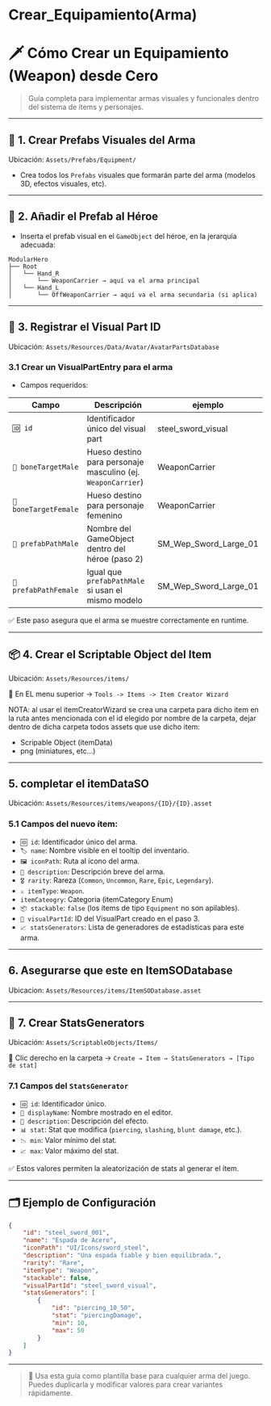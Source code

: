 # Crear_Equipamiento(Arma)

# 🗡️ Cómo Crear un Equipamiento (Weapon) desde Cero

> Guía completa para implementar armas visuales y funcionales dentro del sistema de ítems y personajes.
> 

---

## 🧱 1. Crear Prefabs Visuales del Arma

Ubicación: `Assets/Prefabs/Equipment/`

- Crea todos los `Prefabs` visuales que formarán parte del arma (modelos 3D, efectos visuales, etc).

---

## 🧩 2. Añadir el Prefab al Héroe

- Inserta el prefab visual en el `GameObject` del héroe, en la jerarquía adecuada:

```
ModularHero
├── Root
│   └── Hand_R
│       └── WeaponCarrier → aquí va el arma principal
│   └── Hand_L
│       └── OffWeaponCarrier → aquí va el arma secundaria (si aplica)
```

---

## 🧾 3. Registrar el Visual Part ID

Ubicación: `Assets/Resources/Data/Avatar/AvatarPartsDatabase`

### 3.1 Crear un VisualPartEntry para el arma

- Campos requeridos:

| Campo | Descripción | ejemplo |
| --- | --- | --- |
| `🆔 id` | Identificador único del visual part | steel_sword_visual |
| `🦴 boneTargetMale` | Hueso destino para personaje masculino (ej. `WeaponCarrier`) | WeaponCarrier |
| `🦴 boneTargetFemale` | Hueso destino para personaje femenino | WeaponCarrier |
| `🧩 prefabPathMale` | Nombre del GameObject dentro del héroe (paso 2) | SM_Wep_Sword_Large_01 |
| `🧩 prefabPathFemale` | Igual que `prefabPathMale` si usan el mismo modelo | SM_Wep_Sword_Large_01 |

✅ Este paso asegura que el arma se muestre correctamente en runtime.

---

## 📦 4. Crear el Scriptable Object del Item

Ubicación: `Assets/Resources/items/`

📌 En EL menu superior → `Tools -> Items -> Item Creator Wizard`

NOTA: al usar el itemCreatorWizard se crea una carpeta para dicho item en la ruta antes mencionada con el id elegido por nombre de la carpeta, dejar dentro de dicha carpeta todos assets que use dicho item:
* Scripable Object (itemData)
* png (miniatures, etc...)

---

## 5. completar el itemDataSO

Ubicación: `Assets/Resources/items/weapons/{ID}/{ID}.asset`

### 5.1 Campos del nuevo ítem:

- `🆔 id`: Identificador único del arma.
- `🏷️ name`: Nombre visible en el tooltip del inventario.
- `🖼️ iconPath`: Ruta al ícono del arma.
- `🧾 description`: Descripción breve del arma.
- `🎖️ rarity`: Rareza (`Common`, `Uncommon`, `Rare`, `Epic`, `Legendary`).
- `⚔️ itemType`: `Weapon`.
- `itemCateogry`: Categoria (itemCategory Enum)
- `📦 stackable`: `false` (los ítems de tipo `Equipment` no son apilables).
- `🧩 visualPartId`: ID del VisualPart creado en el paso 3.
- `📈 statsGenerators`: Lista de generadores de estadísticas para este arma.

---

## 6. Asegurarse que este en ItemSODatabase

Ubicacion: `Assets/Resources/items/ItemSODatabase.asset`

---

## 🧪 7. Crear StatsGenerators

Ubicación: `Assets/ScriptableObjects/Items/`

📌 Clic derecho en la carpeta → `Create → Item → StatsGenerators → [Tipo de stat]`

### 7.1 Campos del `StatsGenerator`

- `🆔 id`: Identificador único.
- `📝 displayName`: Nombre mostrado en el editor.
- `🧾 description`: Descripción del efecto.
- `📊 stat`: Stat que modifica (`piercing`, `slashing`, `blunt damage`, etc.).
- `📉 min`: Valor mínimo del stat.
- `📈 max`: Valor máximo del stat.

✅ Estos valores permiten la aleatorización de stats al generar el ítem.

---

## 🗂️ Ejemplo de Configuración

```json
{
    "id": "steel_sword_001",
    "name": "Espada de Acero",
    "iconPath": "UI/Icons/sword_steel",
    "description": "Una espada fiable y bien equilibrada.",
    "rarity": "Rare",
    "itemType": "Weapon",
    "stackable": false,
    "visualPartId": "steel_sword_visual",
    "statsGenerators": [
        {
            "id": "piercing_10_50",
            "stat": "piercingDamage",
            "min": 10,
            "max": 50
        }
    ]
}
```

---

> 🧠 Usa esta guía como plantilla base para cualquier arma del juego. Puedes duplicarla y modificar valores para crear variantes rápidamente.
